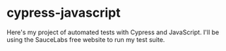 # cypress-javascript
Here's my project of automated tests with Cypress and JavaScript. I'll be using the SauceLabs free website to run my test suite.
